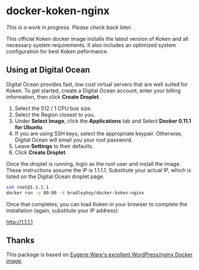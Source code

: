 # docker-koken-nginx

*This is a work in progress. Please check back later*.

This official Koken docker image installs the latest version of Koken and all necessary system requirements. It also includes an optimized system configuration for best Koken peformance.

## Using at Digital Ocean

Digital Ocean provides fast, low cost virtual servers that are well suited for Koken. To get started, create a Digital Ocean account, enter your billing information, then click **Create Droplet**.

1. Select the 512 / 1 CPU box size.
2. Select the Region closest to you.
3. Under **Select Image**, click the **Applications** tab and Select **Docker 0.11.1 for Ubuntu**.
4. If you are using SSH keys, select the appropriate keypair. Otherwise, Digital Ocean will email you your root password.
5. Leave **Settings** to their defaults.
6. Click **Create Droplet**.

Once the droplet is running, login as the root user and install the image. These instructions assume the IP is 1.1.1.1. Substitute your actual IP, which is listed on the Digital Ocean droplet page.

~~~bash
ssh root@1.1.1.1
docker run -p 80:80 -d bradleyboy/docker-koken-nginx
~~~

Once that completes, you can load Koken in your browser to complete the installation (again, substitute your IP address):

http://1.1.1.1

## Thanks

This package is based on [Eugene Ware's excellent WordPress/nginx Docker image](https://github.com/eugeneware/docker-wordpress-nginx).